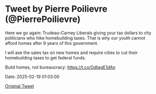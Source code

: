 # Tweet by Pierre Poilievre (@PierrePoilievre)

Here we go again: Trudeau-Carney Liberals giving your tax dollars to city politicians who hike homebuilding taxes. That is why our youth cannot afford homes after 9 years of this government.

I will axe the sales tax on new homes and require cities to cut their homebuilding taxes to get federal funds.

Build homes, not bureaucracy: https://t.co/GdtagE1dAn

Date: 2025-02-19 01:03:00

[Original Tweet](https://x.com/PierrePoilievre/status/1892017004439072787)
